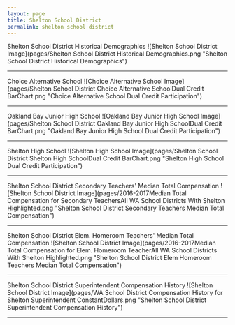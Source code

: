 ```yaml
---
layout: page
title: Shelton School District
permalink: shelton school district
---
```



Shelton School District Historical Demographics
![Shelton School District Image](pages/Shelton School District Historical Demographics.png "Shelton School District Historical Demographics")

___

Choice Alternative School
![Choice Alternative School Image](pages/Shelton School District Choice Alternative SchoolDual Credit BarChart.png "Choice Alternative School Dual Credit Participation")

___

Oakland Bay Junior High School
![Oakland Bay Junior High School Image](pages/Shelton School District Oakland Bay Junior High SchoolDual Credit BarChart.png "Oakland Bay Junior High School Dual Credit Participation")

___

Shelton High School
![Shelton High School Image](pages/Shelton School District Shelton High SchoolDual Credit BarChart.png "Shelton High School Dual Credit Participation")

___

Shelton School District Secondary Teachers' Median Total Compensation
![Shelton School District Image](pages/2016-2017Median Total Compensation for Secondary TeachersAll WA School Districts With Shelton Highlighted.png "Shelton School District Secondary Teachers Median Total Compensation")

___

Shelton School District Elem. Homeroom Teachers' Median Total Compensation
![Shelton School District Image](pages/2016-2017Median Total Compensation for Elem. Homeroom TeacherAll WA School Districts With Shelton Highlighted.png "Shelton School District Elem Homeroom Teachers Median Total Compensation")

___

Shelton School District Superintendent Compensation History
![Shelton School District Image](pages/WA School District Compensation History for Shelton Superintendent ConstantDollars.png "Shelton School District Superintendent Compensation History")

___

